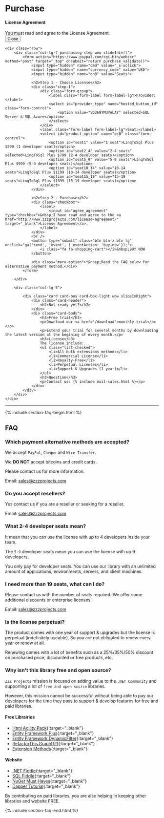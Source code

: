 # Purchase

<!-- validation !-->
<div id="error_validation" class="modal fade" tabindex="-1" role="dialog" aria-labelledby="modal_agreement" aria-hidden="true">
	<div class="modal-dialog" role="document">
		<div class="modal-content">
			<div class="modal-header">
				<h4 class="modal-title" id="modal_agreement">License Agreement</h4>
			</div>
			<div class="modal-body bg-danger">
				You must read and agree to the License Agreement.
			</div>
			<div class="modal-footer">
				<button type="button" class="btn btn-z" data-dismiss="modal">Close</button>
			</div>
		</div>
	</div>
</div>


<div class="container">

	<div class="row">
		<div class="col-lg-7 purchasing-step wow slideInLeft">
			<form action="https://www.paypal.com/cgi-bin/webscr" method="post" target="_top" onsubmit="return purchase_validate()">
				<input type="hidden" name="cmd" value="_s-xclick">
				<input type="hidden" name="currency_code" value="USD">
				<input type="hidden" name="on0" value="Seats">
				
				<h2>Step 1 - Choose License</h2>
				<div class="step-1">
					<div class="form-group">
						<label class="form-label form-label-lg">Provider:</label> 
						<select id="provider_type" name="hosted_button_id" class="form-control">
							<option value="VD369YMUVALAY" selected>SQL Server & SQL Azure</option>			
						</select> 
					</div>
					<label class="form-label form-label-lg">Seat:</label> 
					<select id="product_option" name="os0" class="form-control">
						<option id="seat1" value="1 seat">LinqToSql Plus $599 (1 developer seat)</option>
						<option id="seat2_4" value="2-4 seats" selected>LinqToSql Plus $799 (2-4 developer seats)</option>
						<option id="seat5_9" value="5-9 seats">LinqToSql Plus $999 (5-9 developer seats)</option>
						<option id="seat10_14" value="10-14 seats">LinqToSql Plus $1199 (10-14 developer seats)</option>
						<option id="seat15_19" value="15-19 seats">LinqToSql Plus $1399 (15-19 developer seats)</option>
					</select> 
				</div>
				
				<h2>Step 2 - Purchase</h2>
				<div class="checkbox">
					<label>
						<input id="agree_agreement" type="checkbox">&nbsp;I have read and agree to the <a href="http://www.zzzprojects.com/license-agreement/" target="_blank">License Agreement</a>.
					</label>
				</div>
				<br />
				<button type="submit" class="btn btn-z btn-lg" onclick="ga('send', 'event', { eventAction: 'buy-now'});">
					<i class="fa fa-shopping-cart"></i>&nbsp;BUY NOW
				</button>
				
				<div class="more-option">*&nbsp;Read the FAQ below for alternative payment method.</div>				
			</form>
			
		</div>
	
		<div class="col-lg-5">
		
			<div class="card card-box card-box-light wow slideInRight">
				<div class="card-header">
					<h2>Not ready yet?</h2>
				</div>
				<div class="card-body">
					<h3>Free trial</h3>
					<p>Download our <a href="/download">monthly trial</a></p>
					<p>Extend your trial for several months by downloading the latest version at the begining of every month.</p>
					<h3>License</h3>
					The license include:
					<ul class="list-checked">
						<li>All bulk extensions methods</li>
						<li>Commercial License</li>
						<li>Royalty-Free</li>
						<li>Perpetual Licenses</li>
						<li>Support & Upgrades (1 year)</li>
					</ul>
					<h3>Question</h3>
					<p>Contact us: {% include mail-sales.html %}</p>
				</div>
			</div>
		</div>
	</div>
</div>

---

<div class="container section-faq wow slideInLeft">
{% include section-faq-begin.html %}

## FAQ

### Which payment alternative methods are accepted?
We accept `PayPal`, `Cheque` and `Wire Transfer`.

We **DO NOT** accept bitcoins and credit cards.

Please contact us for more information.

Email: <a href="mailto:sales@zzzprojects.com">sales@zzzprojects.com</a>

### Do you accept resellers?
Yes contact us if you are a reseller or seeking for a reseller.

Email: <a href="mailto:sales@zzzprojects.com">sales@zzzprojects.com</a>

### What 2-4 developer seats mean?
It mean that you can use the license with up to 4 developers inside your team.

The `5-9` developer seats mean you can use the license with up 9 developers.

You only pay for developer seats. You can use our library with an unlimited amount of applications, environments, servers, and client machines.

### I need more than 19 seats, what can I do?
Please contact us with the number of seats required. We offer some additional discounts or enterprise licenses.

Email: <a href="mailto:sales@zzzprojects.com">sales@zzzprojects.com</a>

### Is the license perpetual?
The product comes with one year of support & upgrades but the license is perpetual (indefinitely useable). So you are not obligated to renew every year or renew at all.

Renewing comes with a lot of benefits such as a 25%/35%/50% discount on purchased price, discounted or free products, etc.

### Why isn't this library free and open source?
`ZZZ Projects` mission is focused on adding value to the `.NET Community` and supporting a lot of `free and open source` libraries.

However, this mission cannot be successful without being able to pay our developers for the time they pass to support & develop features for free and paid libraries.

#### Free Librairies

- [Html Agility Pack](http://html-agility-pack.net/){:target="_blank"}
- [Entity Framework Plus](http://entityframework-plus.net/){:target="_blank"}
- [Entity Framework DynamicFilter](https://github.com/zzzprojects/EntityFramework.DynamicFilters){:target="_blank"}
- [RefactorThis.GraphDiff](https://github.com/zzzprojects/GraphDiff){:target="_blank"}
- [Extension Methods](https://github.com/zzzprojects/Z.ExtensionMethods){:target="_blank"}

#### Website

- [.NET Fiddle](https://dotnetfiddle.net/){:target="_blank"}
- [SQL Fiddle](http://sqlfiddle.com/){:target="_blank"}
- [NuGet Must Haves](http://nugetmusthaves.com/){:target="_blank"}
- [Dapper Tutorial](http://dapper-tutorial.net/){:target="_blank"}

By contributing on paid libraries, you are also helping in keeping other libraries and website FREE.

{% include section-faq-end.html %}
</div>